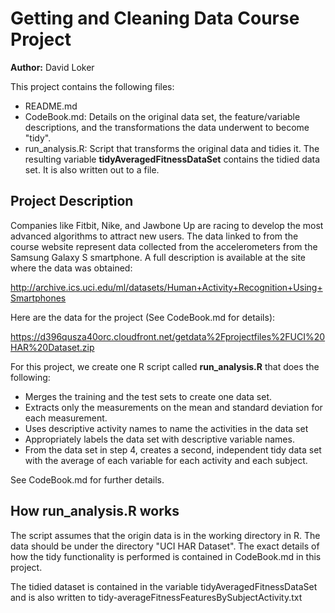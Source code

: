 Getting and Cleaning Data Course Project
========================================

**Author:** David Loker

This project contains the following files:

- README.md
- CodeBook.md: Details on the original data set, the feature/variable descriptions, and the transformations the data underwent to become "tidy".
- run_analysis.R: Script that transforms the original data and tidies it. The resulting variable **tidyAveragedFitnessDataSet** contains the tidied data set. It is also written out to a file.

## Project Description

Companies like Fitbit, Nike, and Jawbone Up are racing to develop the most advanced algorithms to attract new users. The data linked to from the course website represent data collected from the accelerometers from the Samsung Galaxy S smartphone. A full description is available at the site where the data was obtained: 

http://archive.ics.uci.edu/ml/datasets/Human+Activity+Recognition+Using+Smartphones 

Here are the data for the project (See CodeBook.md for details): 

https://d396qusza40orc.cloudfront.net/getdata%2Fprojectfiles%2FUCI%20HAR%20Dataset.zip 

For this project, we create one R script called **run_analysis.R** that does the following: 
* Merges the training and the test sets to create one data set.
* Extracts only the measurements on the mean and standard deviation for each measurement. 
* Uses descriptive activity names to name the activities in the data set
* Appropriately labels the data set with descriptive variable names. 
* From the data set in step 4, creates a second, independent tidy data set with the average of each variable for each activity and each subject.

See CodeBook.md for further details.

## How run_analysis.R works

The script assumes that the origin data is in the working directory in R. The data should be under the directory "UCI HAR Dataset". The exact details of how the tidy functionality is performed is contained in CodeBook.md in this project.

The tidied dataset is contained in the variable tidyAveragedFitnessDataSet and is also written to tidy-averageFitnessFeaturesBySubjectActivity.txt


